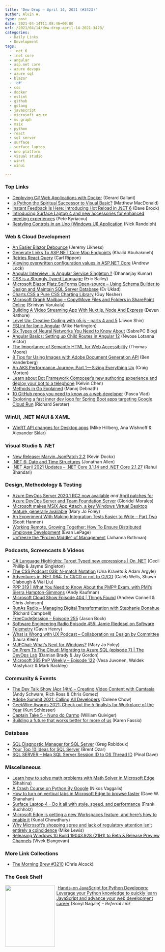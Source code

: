 ```yaml
---
title: 'Dew Drop – April 14, 2021 (#3423)'
author: Alvin A.
type: post
date: 2021-04-14T11:08:46+00:00
url: /2021/04/14/dew-drop-april-14-2021-3423/
categories:
  - Daily Links
  - Development
tags:
  - .net 6
  - .net core
  - angular
  - asp.net core
  - azure devops
  - azure sql
  - blazor
  - 'c#'
  - css
  - docker
  - eslint
  - github
  - golang
  - javascript
  - microsoft azure
  - ms graph
  - msix
  - python
  - react
  - sql server
  - surface
  - surface laptop
  - uno platform
  - visual studio
  - winrt
  - winui

---
```

### <a name="top"></a>Top Links

  * <a href="https://platform.uno/blog/deploying-c-web-applications-with-docker/" target="_blank" rel="noopener">Deploying C# Web Applications with Docker</a> (Gerard Gallant)
  * <a href="https://medium.com/young-coder/is-python-the-spiritual-successor-to-visual-basic-5b211be55bc2?source=rss----d3d5cbdde463---4" target="_blank" rel="noopener">Is Python the Spiritual Successor to Visual Basic?</a> (Matthew MacDonald)
  * <a href="https://www.telerik.com/blogs/instant-feedback-is-here-introducing-hot-reload-in-dotnet-6" target="_blank" rel="noopener">Instant Feedback Is Here: Introducing Hot Reload in .NET 6</a> (Dave Brock)
  * <a href="https://blogs.windows.com/devices/2021/04/13/introducing-surface-laptop-4-and-new-accessories-for-enhanced-meeting-experiences/?WT.mc_id=WD-MVP-4025064" target="_blank" rel="noopener">Introducing Surface Laptop 4 and new accessories for enhanced meeting experiences</a> (Pete Kyriacou)
  * <a href="http://feedproxy.google.com/~r/NicksNetTravels/~3/SmdBuPJwdoI/" target="_blank" rel="noopener">Restyling Controls in an Uno (Windows UI) Application</a> (Nick Randolph)



### <a name="web"></a>Web & Cloud Development

  * <a href="https://blog.jeremylikness.com/blog/an-easier-blazor-debounce/" target="_blank" rel="noopener">An Easier Blazor Debounce</a> (Jeremy Likness)
  * <a href="https://khalidabuhakmeh.com/generate-links-to-aspnet-core-map-endpoints" target="_blank" rel="noopener">Generate Links To ASP.NET Core Map Endpoints</a> (Khalid Abuhakmeh)
  * <a href="https://www.carlrippon.com/retries-in-react-query/" target="_blank" rel="noopener">Retries React Query</a> (Carl Rippon)
  * <a href="https://andrewlock.net/viewing-overriden-configuration-values-in-aspnetcore/" target="_blank" rel="noopener">Viewing overwritten configuration values in ASP.NET Core</a> (Andrew Lock)
  * <a href="https://debugmode.net/2021/04/14/angular-interview-is-angular-service-singleton/" target="_blank" rel="noopener">Angular Interview : is Angular Service Singleton ?</a> (Dhananjay Kumar)
  * <a href="https://css-tricks.com/css-is-a-strongly-typed-language/" target="_blank" rel="noopener">CSS is a Strongly Typed Language</a> (Eric Bailey)
  * <a href="https://www.codeproject.com/Articles/5299666/Microsoft-Blazor-Platz-SqlForms-Open-source-Using" target="_blank" rel="noopener">Microsoft Blazor Platz.SqlForms Open-source &#8211; Using Schema Builder to Design and Maintain SQL Server Database</a> (Ev Uklad)
  * <a href="https://www.infoq.com/news/2021/04/charts-css-data-visulaization/?utm_campaign=infoq_content&utm_source=infoq&utm_medium=feed&utm_term=global" target="_blank" rel="noopener">Charts.CSS a Pure CSS Charting Library</a> (Guy Nesher)
  * <a href="https://developer.microsoft.com/en-us/graph/blogs/microsoft-graph-mailbag-copy-move-files-and-folders-in-sharepoint-online/?WT.mc_id=DOP-MVP-4025064" target="_blank" rel="noopener">Microsoft Graph Mailbag – Copy/Move Files and Folders in SharePoint Online</a> (Srinivas Varukala)
  * <a href="https://smashingmagazine.com/2021/04/building-video-streaming-app-nuxtjs-node-express/" target="_blank" rel="noopener">Building A Video Streaming App With Nuxt.js, Node And Express</a> (Deven Rathore)
  * <a href="https://stackoverflow.blog/2021/04/13/level-up-creative-coding-with-p5-js-parts-4-and-5/" target="_blank" rel="noopener">Level Up: Creative Coding with p5.js – parts 4 and 5</a> (Jiwon Shin)
  * <a href="https://ionicframework.com/blog/eslint-for-ionic-angular/" target="_blank" rel="noopener">ESLint for Ionic Angular</a> (Mike Hartington)
  * <a href="https://www.sabrepc.com/blog/Deep-Learning-and-AI/6-types-of-neural-networks-to-know-about" target="_blank" rel="noopener">Six Types of Neural Networks You Need to Know About</a> (SabrePC Blog)
  * <a href="https://www.telerik.com/blogs/angular-basics-setting-up-child-routes-angular-12" target="_blank" rel="noopener">Angular Basics: Setting up Child Routes in Angular 12</a> (Nwose Lotanna Victor)
  * <a href="https://www.bignerdranch.com/blog/the-importance-of-semantic-html-for-web-accessibility/" target="_blank" rel="noopener">The Importance of Semantic HTML for Web Accessibility</a> (Thomas Moore)
  * <a href="https://medium.com/adobetech/8-tips-for-using-images-with-adobe-document-generation-api-c173834d39d3?source=rss----9342990108af---4" target="_blank" rel="noopener">8 Tips for Using Images with Adobe Document Generation API</a> (Ben Vanderberg)
  * <a href="https://medium.com/asos-techblog/an-aks-performance-journey-part-1-sizing-everything-up-ee6d2346ea99?source=rss----6757df096022---4" target="_blank" rel="noopener">An AKS Performance Journey: Part 1 — Sizing Everything Up</a> (Craig Morten)
  * <a href="https://techcommunity.microsoft.com/t5/azure-ai/learn-about-bot-framework-composer-s-new-authoring-experience/ba-p/2269739?WT.mc_id=DOP-MVP-4025064" target="_blank" rel="noopener">Learn about Bot Framework Composer’s new authoring experience and deploy your bot to a telephone</a> (Kelvin Chen)
  * <a href="https://www.developer.com/languages/methods-in-go-explained/" target="_blank" rel="noopener">Methods in Go Explained</a> (Manoj Debnath)
  * <a href="https://dev.to/pascavld/10-github-repos-you-need-to-know-as-a-web-developer-e7a" target="_blank" rel="noopener">10 GitHub repos you need to know as a web developer</a> (Pasca Vlad)
  * <a href="https://seroter.com/2021/04/13/exploring-a-fast-inner-dev-loop-for-spring-boot-apps-targeting-google-cloud-run/" target="_blank" rel="noopener">Exploring a fast inner dev loop for Spring Boot apps targeting Google Cloud Run</a> (Richard Seroter)



### <a name="silverlight"></a>WinUI, .NET MAUI & XAML

  * <a href="https://github.com/microsoft/microsoft-ui-xaml/blob/master/docs/winrt-apis-for-desktop.md" target="_blank" rel="noopener">WinRT API changes for Desktop apps</a> (Mike Hillberg, Ana Wishnoff & Alexander Sklar)



### <a name="dotnet"></a>Visual Studio & .NET

  * <a href="https://www.kevindockx.com/new-release-marvin-jsonpatch-2-2/" target="_blank" rel="noopener">New Release: Marvin.JsonPatch 2.2</a> (Kevin Dockx)
  * <a href="https://www.infoq.com/news/2021/04/Net6-Date-Time/?utm_campaign=infoq_content&utm_source=infoq&utm_medium=feed&utm_term=global" target="_blank" rel="noopener">.NET 6: Date and Time Structures</a> (Jonathan Allen)
  * <a href="https://devblogs.microsoft.com/dotnet/net-core-april-2021-updates/?WT.mc_id=DOP-MVP-4025064" target="_blank" rel="noopener">.NET April 2021 Updates – .NET Core 3.1.14 and .NET Core 2.1.27</a> (Rahul Bhandari)



### <a name="design"></a>Design, Methodology & Testing

  * <a href="https://devblogs.microsoft.com/devops/azure-devops-server-2020-1-rc2-now-available/?WT.mc_id=DOP-MVP-4025064" target="_blank" rel="noopener">Azure DevOps Server 2020.1 RC2 now available</a> _and_ <a href="https://devblogs.microsoft.com/devops/april-patches-for-azure-devops-server-and-team-foundation-server-2/?WT.mc_id=DOP-MVP-4025064" target="_blank" rel="noopener">April patches for Azure DevOps Server and Team Foundation Server</a> (Gloridel Morales)
  * <a href="https://www.zdnet.com/article/microsoft-makes-msix-app-attach-a-key-windows-virtual-desktop-feature-generally-available/#ftag=RSSbaffb68" target="_blank" rel="noopener">Microsoft makes MSIX App Attach, a key Windows Virtual Desktop feature, generally available</a> (Mary Jo Foley)
  * <a href="http://scotthannen.org/blog/2021/04/12/integration-test-experiment-2.html" target="_blank" rel="noopener">An Experiment With Making Integration Tests Easier to Write &#8211; Part Two</a> (Scott Hannen)
  * <a href="https://blog.trello.com/ensure-distributed-employee-development" target="_blank" rel="noopener">Working Remote, Growing Together: How To Ensure Distributed Employee Development</a> (Evan LePage)
  * <a href="http://feedproxy.google.com/~r/ManagingProductDevelopment/~3/dR9wqWtqceA/" target="_blank" rel="noopener">Unfreeze the “Frozen Middle” of Management</a> (Johanna Rothman)



### <a name="podcasts"></a>Podcasts, Screencasts & Videos

  * <a href="https://channel9.msdn.com/Shows/On-NET/C-Language-Highlights-Target-Typed-new-expressions?WT.mc_id=DOP-MVP-4025064" target="_blank" rel="noopener">C# Language Highlights: Target Typed new expressions | On .NET</a> (Cecil Phillip & Jayme Singleton)
  * <a href="http://thecsspodcast.googledevelopers.libsynpro.com/038-the-css-podcast-n-match-notation" target="_blank" rel="noopener">The CSS Podcast 038: N-match Notation</a> (Una Kravets & Adam Argyle)
  * <a href="https://devchat.tv/adventures-in-dotnet/net-064-to-ci-cd-or-not-to-ci-cd/" target="_blank" rel="noopener">Adventures in .NET 064: To CI/CD or not to CI/CD</a> (Caleb Wells, Shawn Clabough & Wai Liu)
  * <a href="https://peopleandprojectspodcast.libsyn.com/ppp-319-what-you-need-to-know-about-the-pmp-exam-with-pmis-sierra-hampton-simmons" target="_blank" rel="noopener">PPP 319 | What You Need to Know About the PMP® Exam, with PMI&#8217;s Sierra Hampton-Simmons</a> (Andy Kaufman)
  * <a href="http://feeds.microsoftcloudshow.com/~r/microsoftcloudshowepisodes/~3/pIK-p6OKNmA/" target="_blank" rel="noopener">Microsoft Cloud Show Episode 404 | Things Found</a> (Andrew Connell & Chris Johnson)
  * <a href="http://feedproxy.google.com/~r/RunaAsRadioWma/~3/RQYA29Waj5M/default.aspx" target="_blank" rel="noopener">RunAs Radio &#8211; Managing Digital Transformation with Stephanie Donahue</a> (Richard Campbell)
  * <a href="http://www.youtube.com/watch?v=vVkqoLBRMd4" target="_blank" rel="noopener">FreeCodeSession &#8211; Episode 255</a> (Jason Bock)
  * <a href="https://www.se-radio.net/2021/04/episode-455-jamie-riedesel-on-software-telemetry/" target="_blank" rel="noopener">Software Engineering Radio Episode 455: Jamie Riedesel on Software Telemetry</a> (Gavin Henry)
  * <a href="https://wiwwux.libsyn.com/collaboration-vs-design-by-committee" target="_blank" rel="noopener">What is Wrong with UX Podcast &#8211; Collaboration vs Design by Committee</a> (Laura Klein)
  * <a href="https://petri.com/mjfchat-whats-next-for-windows?utm_source=rss&utm_medium=rss&utm_campaign=mjfchat-whats-next-for-windows" target="_blank" rel="noopener">MJFChat: What’s Next for Windows?</a> (Mary Jo Foley)
  * <a href="https://channel9.msdn.com/Shows/DevOps-Lab/On-Prem-To-The-Cloud-Migrating-to-Azure-SQL-episode-7?WT.mc_id=DOP-MVP-4025064" target="_blank" rel="noopener">On Prem To The Cloud: Migrating to Azure SQL (episode 7) | The DevOps Lab</a> (Damian Brady & Jay Gordon)
  * <a href="https://techcommunity.microsoft.com/t5/microsoft-365-pnp-blog/microsoft-365-pnp-weekly-episode-122/ba-p/2268519?WT.mc_id=DOP-MVP-4025064" target="_blank" rel="noopener">Microsoft 365 PnP Weekly &#8211; Episode 122</a> (Vesa Juvonen, Waldek Mastykarz & Mark Rackley)



### <a name="events"></a>Community & Events

  * <a href="https://www.meetup.com/The-Dev-Talk-Show/events/277551261/" target="_blank" rel="noopener">The Dev Talk Show (Apr 14th) &#8211; Creating Video Content with Camtasia</a> (Andy Schwam, Rich Ross & Chris Gomez)
  * <a href="https://medium.com/adobetech/adobe-summit-2021-calling-all-developers-bbff3ff030b3?source=rss----9342990108af---4" target="_blank" rel="noopener">Adobe Summit 2021: Calling All Developers</a> (Colene Chow)
  * <a href="https://www.geekwire.com/2021/geekwire-awards-2021-check-five-finalists-workplace-year/" target="_blank" rel="noopener">GeekWire Awards 2021: Check out the 5 finalists for Workplace of the Year</a> (Kurt Schlosser)
  * <a href="https://www.docker.com/blog/captain-take-5-nuno-do-carmo/" target="_blank" rel="noopener">Captain Take 5 – Nuno do Carmo</a> (William Quiviger)
  * <a href="https://blogs.partner.microsoft.com/mpn/building-a-future-that-works-better-for-more-of-us/" target="_blank" rel="noopener">Building a future that works better for more of us</a> (Karen Fassio)



### <a name="sql"></a>Database

  * <a href="http://feedproxy.google.com/~r/MSSQLTips-LatestSqlServerTips/~3/Qrniq10T2XM/" target="_blank" rel="noopener">SQL Diagnostic Manager for SQL Server</a> (Greg Robidoux)
  * <a href="http://feedproxy.google.com/~r/BrentOzar-SqlServerDba/~3/h3VpxwPfVFU/" target="_blank" rel="noopener">Your Top 10 Ideas for SQL Server</a> (Brent Ozar)
  * <a href="https://blog.sqlauthority.com/2021/04/14/sql-server-map-sql-server-session-id-to-os-thread-id/?utm_source=rss&utm_medium=rss&utm_campaign=sql-server-map-sql-server-session-id-to-os-thread-id" target="_blank" rel="noopener">SQL SERVER – Map SQL Server Session ID to OS Thread ID</a> (Pinal Dave)



### <a name="misc"></a>Miscellaneous

  * <a href="https://techcommunity.microsoft.com/t5/articles/learn-how-to-solve-math-problems-with-math-solver-in-microsoft/m-p/2195689?WT.mc_id=DOP-MVP-4025064" target="_blank" rel="noopener">Learn how to solve math problems with Math Solver in Microsoft Edge</a> (Shahina)
  * <a href="http://www.i-programmer.info/news/150-training-a-education/14493-a-crash-course-on-python-by-google.html" target="_blank" rel="noopener">A Crash Course on Python By Google</a> (Nikos Vaggalis)
  * <a href="http://feedproxy.google.com/~r/winbetadotorg/~3/isRBplX2X2k/how-to-turn-on-and-use-vertical-tabs-to-browse-faster-in-microsoft-edge" target="_blank" rel="noopener">How to turn on vertical tabs in Microsoft Edge to browse faster</a> (Dave W. Shanahan)
  * <a href="https://techcommunity.microsoft.com/t5/surface-it-pro-blog/surface-laptop-4-do-it-all-with-style-speed-and-performance/ba-p/1721772?WT.mc_id=DOP-MVP-4025064" target="_blank" rel="noopener">Surface Laptop 4 &#8211; Do it all with style, speed, and performance</a> (Frank Buchholz)
  * <a href="http://feedproxy.google.com/~r/kunal2383/~3/c7zXHmW9Gd4/enable-microsoft-edge-workspaces.html" target="_blank" rel="noopener">Microsoft Edge is getting a new Workspaces feature, and here&#8217;s how to enable it</a> (Kunal Chowdhury)
  * <a href="https://www.geekwire.com/2021/microsofts-shopping-spree-lack-regulatory-attention-isnt-entirely-coincidence/" target="_blank" rel="noopener">Why Microsoft’s shopping spree and lack of regulatory attention isn’t entirely a coincidence</a> (Mike Lewis)
  * <a href="https://blogs.windows.com/windows-insider/2021/04/13/releasing-windows-10-build-19043-928-21h1-to-beta-release-preview-channels/?WT.mc_id=WD-MVP-4025064" target="_blank" rel="noopener">Releasing Windows 10 Build 19043.928 (21H1) to Beta & Release Preview Channels</a> (Vivek Elangovan)



### <a name="links"></a>More Link Collections

  * <a href="http://feedproxy.google.com/~r/ReflectivePerspective/~3/tFAKc97gFrg/" target="_blank" rel="noopener">The Morning Brew #3210</a> (Chris Alcock)



### <a name="shelf"></a>The Geek Shelf

<a href="https://www.amazon.com/Hands-JavaScript-Python-Developers-applications/dp/1838648127/?tag=amavin-20" target="_blank" rel="noopener"><img loading="lazy" decoding="async" width="162" height="200" align="left" style="margin: 0px 5px 0px 0px; border: 0px currentcolor; border-image: none; float: left; display: inline; background-image: none;" src="https://m.media-amazon.com/images/I/615Pm48FpXL._AC_UL320_.jpg" border="0" /></a>&nbsp;<a href="https://www.amazon.com/Hands-JavaScript-Python-Developers-applications/dp/1838648127/?tag=amavin-20" target="_blank" rel="noopener">Hands-on JavaScript for Python Developers: Leverage your Python knowledge to quickly learn JavaScript and advance your web development career</a> (Sonyl Nagale) _&#8211; Referral Link_